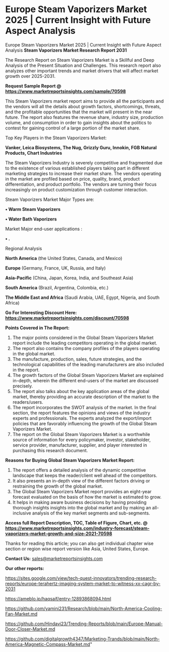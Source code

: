 # Europe Steam Vaporizers Market 2025 | Current Insight with Future Aspect Analysis
Europe Steam Vaporizers Market 2025 | Current Insight with Future Aspect Analysis
<strong>Steam Vaporizers Market Research Report 2031</strong>

The Research Report on Steam Vaporizers Market is a Skillful and Deep Analysis of the Present Situation and Challenges. This research report also analyzes other important trends and market drivers that will affect market growth over 2025-2031.

<strong>Request Sample Report @ <a href=https://www.marketreportsinsights.com/sample/70598>https://www.marketreportsinsights.com/sample/70598</a></strong>

This Steam Vaporizers market report aims to provide all the participants and the vendors will all the details about growth factors, shortcomings, threats, and the profitable opportunities that the market will present in the near future. The report also features the revenue share, industry size, production volume, and consumption in order to gain insights about the politics to contest for gaining control of a large portion of the market share.

Top Key Players in the Steam Vaporizers Market:

<strong>Vanker, Leica Biosystems, The Nug, Grizzly Guru, Innokin, FGB Natural Products, Chart Industries</strong>

The Steam Vaporizers Industry is severely competitive and fragmented due to the existence of various established players taking part in different marketing strategies to increase their market share. The vendors operating in the market are profiled based on price, quality, brand, product differentiation, and product portfolio. The vendors are turning their focus increasingly on product customization through customer interaction.

Steam Vaporizers Market Major Types are:

<strong>• Warm Steam Vaporizers

• Water Bath Vaporizers</strong>

Market Major end-user applications :

<strong>• .</strong>

Regional Analysis

</u><strong><b>North America</b></strong> (the United States, Canada, and Mexico)

<strong><b>Europe </b></strong>(Germany, France, UK, Russia, and Italy)

<strong><b>Asia-Pacific</b></strong> (China, Japan, Korea, India, and Southeast Asia)

<strong><b>South America</b></strong> (Brazil, Argentina, Colombia, etc.)

<strong><b>The Middle East and Africa</b></strong> (Saudi Arabia, UAE, Egypt, Nigeria, and South Africa)

<strong>Go For Interesting Discount Here: <a href=https://www.marketreportsinsights.com/discount/70598>https://www.marketreportsinsights.com/discount/70598</a></strong>

<strong>Points Covered in The Report:</strong>
<ol>
  <li>The major points considered in the Global Steam Vaporizers Market report include the leading competitors operating in the global market.</li>
  <li>The report also contains the company profiles of the players operating in the global market.</li>
  <li>The manufacture, production, sales, future strategies, and the technological capabilities of the leading manufacturers are also included in the report.</li>
  <li>The growth factors of the Global Steam Vaporizers Market are explained in-depth, wherein the different end-users of the market are discussed precisely.</li>
  <li>The report also talks about the key application areas of the global market, thereby providing an accurate description of the market to the readers/users.</li>
  <li>The report incorporates the SWOT analysis of the market. In the final section, the report features the opinions and views of the industry experts and professionals. The experts analyzed the export/import policies that are favorably influencing the growth of the Global Steam Vaporizers Market.</li>
  <li>The report on the Global Steam Vaporizers Market is a worthwhile source of information for every policymaker, investor, stakeholder, service provider, manufacturer, supplier, and player interested in purchasing this research document.</li>
</ol>
<strong>Reasons for Buying Global Steam Vaporizers Market Report:</strong>

<ol>
  <li>The report offers a detailed analysis of the dynamic competitive landscape that keeps the reader/client well ahead of the competitors.</li>
  <li>It also presents an in-depth view of the different factors driving or restraining the growth of the global market.</li>
  <li>The Global Steam Vaporizers Market report provides an eight-year forecast evaluated on the basis of how the market is estimated to grow.</li>
  <li>It helps in making aware business decisions by having providing thorough insights insights into the global market and by making an all-inclusive analysis of the key market segments and sub-segments.</li>
</ol>
<strong>Access full Report Description, TOC, Table of Figure, Chart, etc. @ <a href=https://www.marketreportsinsights.com/industry-forecast/steam-vaporizers-market-growth-and-size-2021-70598>https://www.marketreportsinsights.com/industry-forecast/steam-vaporizers-market-growth-and-size-2021-70598</a></strong>


Thanks for reading this article; you can also get individual chapter wise section or region wise report version like Asia, United States, Europe.

<strong>Contact Us:</strong>
sales@marketreportsinsights.com

<strong>Our other reports:</strong>

<a href=https://sites.google.com/view/tech-quest-innovators/trending-research-reports/europe-terahertz-imaging-system-market-to-witness-xx-cagr-by-2031>https://sites.google.com/view/tech-quest-innovators/trending-research-reports/europe-terahertz-imaging-system-market-to-witness-xx-cagr-by-2031</a>

<a href=https://ameblo.jp/haqsaif/entry-12893868094.html>https://ameblo.jp/haqsaif/entry-12893868094.html</a>

<a href=https://github.com/yamini231/Research/blob/main/North-America-Cooling-Fan-Market.md>https://github.com/yamini231/Research/blob/main/North-America-Cooling-Fan-Market.md</a>

<a href=https://github.com/Hindavi23/Trending-Reports/blob/main/Europe-Manual-Door-Closer-Market.md>https://github.com/Hindavi23/Trending-Reports/blob/main/Europe-Manual-Door-Closer-Market.md</a>

<a href=https://github.com/digitalgrowth4347/Marketing-Trands/blob/main/North-America-Magnetic-Compass-Market.md>https://github.com/digitalgrowth4347/Marketing-Trands/blob/main/North-America-Magnetic-Compass-Market.md</a>"
